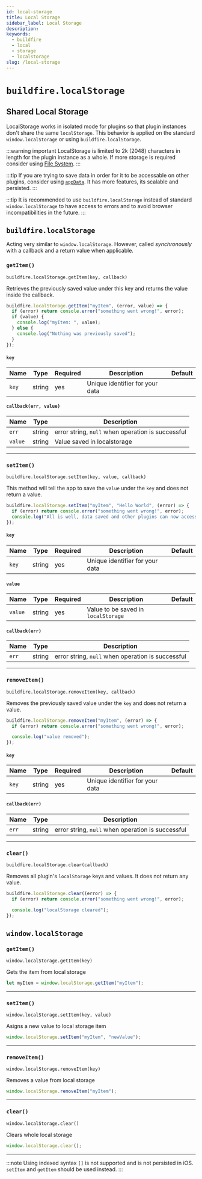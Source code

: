 ```yaml
---
id: local-storage
title: Local Storage
sidebar_label: Local Storage
description:
keywords:
  - buildfire
  - local
  - storage
  - localstorage
slug: /local-storage
---
```


# `buildfire.localStorage`

## Shared Local Storage

LocalStorage works in isolated mode for plugins so that plugin instances don't share the same `localStorage`. This behavior is applied on the standard `window.localStorage` or using `buildfire.localStorage`.

:::warning important
LocalStorage is limited to 2k (2048) characters in length for the plugin instance as a whole. If more storage is required consider using [File System](/docs/file-system).
:::

:::tip
If you are trying to save data in order for it to be accessable on other plugins, consider using [`appData`](/docs/app-data). It has more features, its scalable and persisted.
:::

:::tip
It is recommended to use `buildfire.localStorage` instead of standard `window.localStorage` to have access to errors and to avoid browser incompatibilities in the future.
:::

## `buildfire.localStorage`

Acting very similar to `window.localStorage`. However, called _synchronously_ with a callback and a return value when applicable.

### `getItem()` <div class="label control"></div><div class="label widget"></div>

`buildfire.localStorage.getItem(key, callback)`

Retrieves the previously saved value under this key and returns the value inside the callback.

```javascript
buildfire.localStorage.getItem("myItem", (error, value) => {
  if (error) return console.error("something went wrong!", error);
  if (value) {
    console.log("myItem: ", value);
  } else {
    console.log("Nothing was previously saved");
  }
});
```

#### `key`

| Name  | Type   | Required | Description                     | Default |
| ----- | ------ | -------- | ------------------------------- | ------- |
| `key` | string | yes      | Unique identifier for your data |

#### `callback(err, value)`

| Name    | Type   | Description                                       |
| ------- | ------ | ------------------------------------------------- |
| `err`   | string | error string, `null` when operation is successful |
| `value` | string | Value saved in localstorage                       |

---

### `setItem()` <div class="label control"></div><div class="label widget"></div>

`buildfire.localStorage.setItem(key, value, callback)`

This method will tell the app to save the `value` under the `key` and does not return a value.

```javascript
buildfire.localStorage.setItem("myItem", "Hello World", (error) => {
  if (error) return console.error("something went wrong!", error);
  console.log("All is well, data saved and other plugins can now access it");
});
```

#### `key`

| Name  | Type   | Required | Description                     | Default |
| ----- | ------ | -------- | ------------------------------- | ------- |
| `key` | string | yes      | Unique identifier for your data |

#### `value`

| Name    | Type   | Required | Description                         | Default |
| ------- | ------ | -------- | ----------------------------------- | ------- |
| `value` | string | yes      | Value to be saved in `localStorage` |

#### `callback(err)`

| Name  | Type   | Description                                       |
| ----- | ------ | ------------------------------------------------- |
| `err` | string | error string, `null` when operation is successful |

---

### `removeItem()` <div class="label control"></div><div class="label widget"></div>

`buildfire.localStorage.removeItem(key, callback)`

Removes the previously saved value under the `key` and does not return a value.

```javascript
buildfire.localStorage.removeItem("myItem", (error) => {
  if (error) return console.error("something went wrong!", error);

  console.log("value removed");
});
```

#### `key`

| Name  | Type   | Required | Description                     | Default |
| ----- | ------ | -------- | ------------------------------- | ------- |
| `key` | string | yes      | Unique identifier for your data |

#### `callback(err)`

| Name  | Type   | Description                                       |
| ----- | ------ | ------------------------------------------------- |
| `err` | string | error string, `null` when operation is successful |

---

### `clear()` <div class="label control"></div><div class="label widget"></div>

`buildfire.localStorage.clear(callback)`

Removes all plugin's `localStorage` keys and values. It does not return any value.

```javascript
buildfire.localStorage.clear((error) => {
  if (error) return console.error("something went wrong!", error);

  console.log("localStorage cleared");
});
```

## `window.localStorage`

### `getItem()` <div class="label control"></div><div class="label widget"></div>

`window.localStorage.getItem(key)`

Gets the item from local storage

```javascript
let myItem = window.localStorage.getItem("myItem");
```

---

### `setItem()` <div class="label control"></div><div class="label widget"></div>

`window.localStorage.setItem(key, value)`

Asigns a new value to local storage item

```javascript
window.localStorage.setItem("myItem", "newValue");
```

---

### `removeItem()` <div class="label control"></div><div class="label widget"></div>

`window.localStorage.removeItem(key)`

Removes a value from local storage

```javascript
window.localStorage.removeItem("myItem");
```

---

### `clear()` <div class="label control"></div><div class="label widget"></div>

`window.localStorage.clear()`

Clears whole local storage

```javascript
window.localStorage.clear();
```

---

:::note
Using indexed syntax `[]` is not supported and is not persisted in iOS. `setItem` and `getItem` should be used instead.
:::
